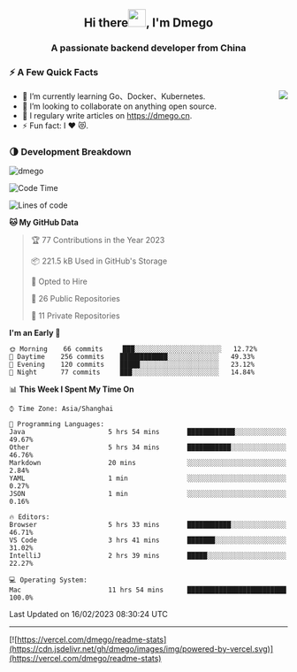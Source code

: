 <h2 align="center">Hi there<img src="https://cdn.jsdelivr.net/gh/dmego/images/img/Hi.gif" height="32" />, I'm Dmego </h2>
<h3 align="center">A passionate backend developer from China</h3>

### ⚡️ A Few Quick Facts

<img align="right" src="https://readme-stats-dmego.vercel.app/api?username=dmego&show_icons=true&icon_color=1573B3&hide_title=true&text_color=718096&bg_color=00000000&hide_border=true"/>

<ul>
    <li> 🌱 I’m currently learning Go、Docker、Kubernetes.</li>
    <li> 👯 I’m looking to collaborate on anything open source.</li>
    <li> 📝 I regulary write articles on <a href="https://dmego.cn">https://dmego.cn</a>.</li>
    <li> ⚡ Fun fact: I ❤️ 😻.</li>
</ul>

### 🌗 Development Breakdown

<img src="https://komarev.com/ghpvc/?username=dmego" alt="dmego" />

<!--START_SECTION:waka-->
![Code Time](http://img.shields.io/badge/Code%20Time-1%2C958%20hrs%2054%20mins-blue)

![Lines of code](https://img.shields.io/badge/From%20Hello%20World%20I%27ve%20Written-224%20Thousand%20lines%20of%20code-blue)

**🐱 My GitHub Data** 

> 🏆 77 Contributions in the Year 2023
 > 
> 📦 221.5 kB Used in GitHub's Storage 
 > 
> 💼 Opted to Hire
 > 
> 📜 26 Public Repositories 
 > 
> 🔑 11 Private Repositories  
 > 
**I'm an Early 🐤** 

```text
🌞 Morning    66 commits     ███░░░░░░░░░░░░░░░░░░░░░░   12.72% 
🌆 Daytime    256 commits    ████████████░░░░░░░░░░░░░   49.33% 
🌃 Evening    120 commits    █████░░░░░░░░░░░░░░░░░░░░   23.12% 
🌙 Night      77 commits     ███░░░░░░░░░░░░░░░░░░░░░░   14.84%

```


📊 **This Week I Spent My Time On** 

```text
⌚︎ Time Zone: Asia/Shanghai

💬 Programming Languages: 
Java                     5 hrs 54 mins       ████████████░░░░░░░░░░░░░   49.67% 
Other                    5 hrs 34 mins       ███████████░░░░░░░░░░░░░░   46.76% 
Markdown                 20 mins             ░░░░░░░░░░░░░░░░░░░░░░░░░   2.84% 
YAML                     1 min               ░░░░░░░░░░░░░░░░░░░░░░░░░   0.27% 
JSON                     1 min               ░░░░░░░░░░░░░░░░░░░░░░░░░   0.16%

🔥 Editors: 
Browser                  5 hrs 33 mins       ███████████░░░░░░░░░░░░░░   46.71% 
VS Code                  3 hrs 41 mins       ███████░░░░░░░░░░░░░░░░░░   31.02% 
IntelliJ                 2 hrs 39 mins       █████░░░░░░░░░░░░░░░░░░░░   22.27%

💻 Operating System: 
Mac                      11 hrs 54 mins      █████████████████████████   100.0%

```


 Last Updated on 16/02/2023 08:30:24 UTC
<!--END_SECTION:waka-->

---

[![https://vercel.com/dmego/readme-stats](https://cdn.jsdelivr.net/gh/dmego/images/img/powered-by-vercel.svg)](https://vercel.com/dmego/readme-stats)

